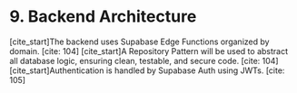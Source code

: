 # 9. Backend Architecture
[cite_start]The backend uses Supabase Edge Functions organized by domain. [cite: 104] [cite_start]A Repository Pattern will be used to abstract all database logic, ensuring clean, testable, and secure code. [cite: 104] [cite_start]Authentication is handled by Supabase Auth using JWTs. [cite: 105]
